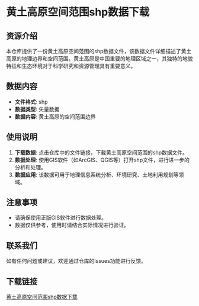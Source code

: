 # 黄土高原空间范围shp数据下载

## 资源介绍

本仓库提供了一份黄土高原空间范围的shp数据文件，该数据文件详细描述了黄土高原的地理边界和空间范围。黄土高原是中国重要的地理区域之一，其独特的地貌特征和生态环境对于科学研究和资源管理具有重要意义。

## 数据内容

- **文件格式**: shp
- **数据类型**: 矢量数据
- **数据内容**: 黄土高原的空间范围边界

## 使用说明

1. **下载数据**: 点击仓库中的文件链接，下载黄土高原空间范围的shp数据文件。
2. **数据处理**: 使用GIS软件（如ArcGIS、QGIS等）打开shp文件，进行进一步的分析和处理。
3. **数据应用**: 该数据可用于地理信息系统分析、环境研究、土地利用规划等领域。

## 注意事项

- 请确保使用正版GIS软件进行数据处理。
- 数据仅供参考，使用时请结合实际情况进行验证。

## 联系我们

如有任何问题或建议，欢迎通过仓库的Issues功能进行反馈。

## 下载链接

[黄土高原空间范围shp数据下载](https://pan.quark.cn/s/b89d2434e2e5)